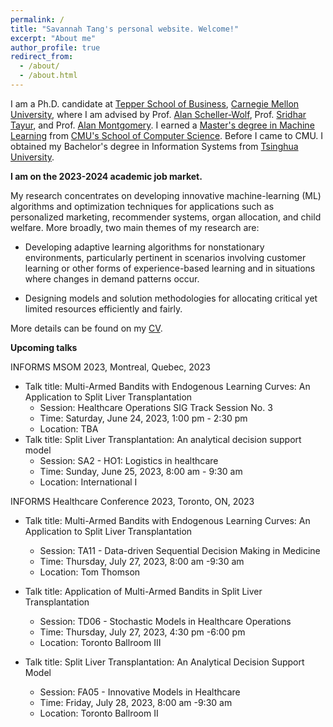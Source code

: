 ```yaml
---
permalink: /
title: "Savannah Tang's personal website. Welcome!"
excerpt: "About me"
author_profile: true
redirect_from: 
  - /about/
  - /about.html
---
```


I am a Ph.D. candidate at [Tepper School of Business](https://www.cmu.edu/tepper/), [Carnegie Mellon University](https://www.cmu.edu/), where I am advised by Prof. [Alan Scheller-Wolf](https://www.cmu.edu/tepper/faculty-and-research/faculty-by-area/profiles/scheller-wolf-alan.html), Prof. [Sridhar Tayur](https://www.cmu.edu/tepper/faculty-and-research/faculty-by-area/profiles/tayur-sridhar.html), and Prof. [Alan Montgomery](https://www.cmu.edu/tepper/faculty-and-research/faculty-by-area/profiles/montgomery-alan.html). I earned a [Master's degree in Machine Learning](https://www.ml.cmu.edu/academics/machine-learning-masters-curriculum.html) from [CMU's School of Computer Science](https://www.cs.cmu.edu/).  Before I came to CMU. I obtained my Bachelor's degree in Information Systems from [Tsinghua University](https://www.tsinghua.edu.cn/en/index.htm). 

**I am on the 2023-2024 academic job market.**

My research concentrates on developing innovative machine-learning (ML) algorithms and optimization techniques for applications such as personalized marketing, recommender systems, organ allocation, and child welfare. 
More broadly, two main themes of my research are:

* Developing adaptive learning algorithms for nonstationary environments, particularly pertinent in scenarios involving customer learning or other forms of experience-based learning and in situations where changes in demand patterns occur.

* Designing models and solution methodologies for allocating critical yet limited resources efficiently and fairly.

More details can be found on my [CV](../files/Tang_Yanhan_20230601.pdf).

**Upcoming talks**

INFORMS MSOM 2023, Montreal, Quebec, 2023

* Talk title: Multi-Armed Bandits with Endogenous Learning Curves: An Application to Split Liver Transplantation
  * Session: Healthcare Operations SIG Track Session No. 3
  * Time: Saturday, June 24, 2023, 1:00 pm - 2:30 pm
  * Location: TBA
* Talk title: Split Liver Transplantation: An analytical decision support model
  - Session: SA2 - HO1: Logistics in healthcare
  - Time: Sunday, June 25, 2023, 8:00 am - 9:30 am
  - Location: International I

INFORMS Healthcare Conference 2023, Toronto, ON, 2023

* Talk title: Multi-Armed Bandits with Endogenous Learning Curves: An Application to Split Liver Transplantation
  * Session: TA11 - Data-driven Sequential Decision Making in Medicine
  * Time: Thursday, July 27, 2023, 8:00 am -9:30 am
  * Location: Tom Thomson

* Talk title: Application of Multi-Armed Bandits in Split Liver Transplantation
  * Session: TD06 - Stochastic Models in Healthcare Operations
  * Time: Thursday, July 27, 2023, 4:30 pm -6:00 pm
  * Location: Toronto Ballroom III
* Talk title: Split Liver Transplantation: An Analytical Decision Support Model
  * Session: FA05 - Innovative Models in Healthcare
  * Time: Friday, July 28, 2023, 8:00 am -9:30 am
  * Location: Toronto Ballroom II
